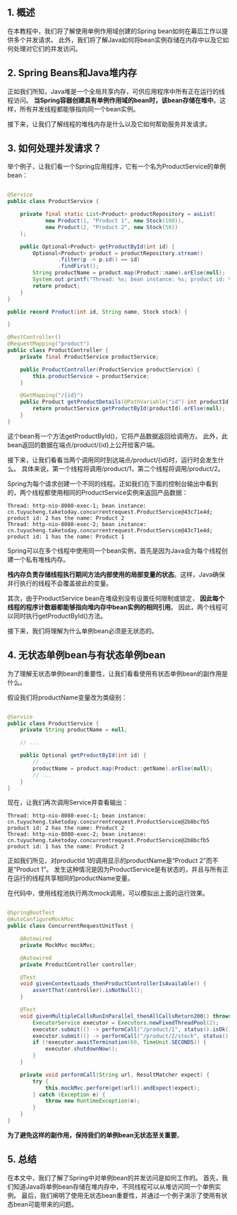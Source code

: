 ## 1. 概述

在本教程中，我们将了解使用单例作用域创建的Spring bean如何在幕后工作以提供多个并发请求。
此外，我们将了解Java如何将bean实例存储在内存中以及它如何处理对它们的并发访问。

## 2. Spring Beans和Java堆内存

正如我们所知，Java堆是一个全局共享内存，可供应用程序中所有正在运行的线程访问。
**当Spring容器创建具有单例作用域的bean时，该bean存储在堆中**。这样，所有并发线程都能够指向同一个bean实例。

接下来，让我们了解线程的堆栈内存是什么以及它如何帮助服务并发请求。

## 3. 如何处理并发请求？

举个例子，让我们看一个Spring应用程序，它有一个名为ProductService的单例bean：

```java

@Service
public class ProductService {

    private final static List<Product> productRepository = asList(
            new Product(1, "Product 1", new Stock(100)),
            new Product(2, "Product 2", new Stock(50))
    );

    public Optional<Product> getProductById(int id) {
        Optional<Product> product = productRepository.stream()
                .filter(p -> p.id() == id)
                .findFirst();
        String productName = product.map(Product::name).orElse(null);
        System.out.printf("Thread: %s; bean instance: %s; product id: %s has the name: %s%n", currentThread().getName(), this, id, productName);
        return product;
    }
}

public record Product(int id, String name, Stock stock) {

}

@RestController()
@RequestMapping("product")
public class ProductController {
    private final ProductService productService;

    public ProductController(ProductService productService) {
        this.productService = productService;
    }

    @GetMapping("/{id}")
    public Product getProductDetails(@PathVariable("id") int productId) {
        return productService.getProductById(productId).orElse(null);
    }
}
```

这个bean有一个方法getProductById()，它将产品数据返回给调用方。
此外，此bean返回的数据在端点/product/{id}上公开给客户端。

接下来，让我们看看当两个调用同时到达端点/product/{id}时，运行时会发生什么。
具体来说，第一个线程将调用/product/1，第二个线程将调用/product/2。

Spring为每个请求创建一个不同的线程。正如我们在下面的控制台输出中看到的，两个线程都使用相同的ProductService实例来返回产品数据：

```text
Thread: http-nio-8080-exec-1; bean instance: cn.tuyucheng.taketoday.concurrentrequest.ProductService@43c71e4d; product id: 2 has the name: Product 2
Thread: http-nio-8080-exec-2; bean instance: cn.tuyucheng.taketoday.concurrentrequest.ProductService@43c71e4d; product id: 1 has the name: Product 1
```

Spring可以在多个线程中使用同一个bean实例，首先是因为Java会为每个线程创建一个私有堆栈内存。

**栈内存负责存储线程执行期间方法内部使用的局部变量的状态**。这样，Java确保并行执行的线程不会覆盖彼此的变量。

其次，由于ProductService bean在堆级别没有设置任何限制或锁定，
**因此每个线程的程序计数器都能够指向堆内存中bean实例的相同引用**。
因此，两个线程可以同时执行getProductById()方法。

接下来，我们将理解为什么单例bean必须是无状态的。

## 4. 无状态单例bean与有状态单例bean

为了理解无状态单例bean的重要性，让我们看看使用有状态单例bean的副作用是什么。

假设我们将productName变量改为类级别：

```java

@Service
public class ProductService {
    private String productName = null;

    // ...

    public Optional getProductById(int id) {
        // ...
        productName = product.map(Product::getName).orElse(null);
        // ...
    }
}
```

现在，让我们再次调用Service并查看输出：

```text
Thread: http-nio-8080-exec-1; bean instance: cn.tuyucheng.taketoday.concurrentrequest.ProductService@2b8bcfb5 product id: 2 has the name: Product 2
Thread: http-nio-8080-exec-2; bean instance: cn.tuyucheng.taketoday.concurrentrequest.ProductService@2b8bcfb5 product id: 1 has the name: Product 2
```

正如我们所见，对productId 1的调用显示的productName是“Product 2”而不是“Product 1”。
发生这种情况是因为ProductService是有状态的，并且与所有正在运行的线程共享相同的productName变量。

在代码中，使用线程池执行两次mock调用，可以模拟出上面的运行效果。

```java

@SpringBootTest
@AutoConfigureMockMvc
public class ConcurrentRequestUnitTest {

    @Autowired
    private MockMvc mockMvc;

    @Autowired
    private ProductController controller;

    @Test
    void givenContextLoads_thenProductControllerIsAvailable() {
        assertThat(controller).isNotNull();
    }

    @Test
    void givenMultipleCallsRunInParallel_thenAllCallsReturn200() throws Exception {
        ExecutorService executor = Executors.newFixedThreadPool(2);
        executor.submit(() -> performCall("/product/1", status().isOk()));
        executor.submit(() -> performCall("/product/2/stock", status().isOk()));
        if (!executor.awaitTermination(60, TimeUnit.SECONDS)) {
            executor.shutdownNow();
        }
    }

    private void performCall(String url, ResultMatcher expect) {
        try {
            this.mockMvc.perform(get(url)).andExpect(expect);
        } catch (Exception e) {
            throw new RuntimeException(e);
        }
    }
}
```

**为了避免这样的副作用，保持我们的单例bean无状态至关重要**。

## 5. 总结

在本文中，我们了解了Spring中对单例bean的并发访问是如何工作的。
首先，我们知道Java将单例bean存储在堆内存中，不同线程可以从堆访问同一个单例实例。
最后，我们阐明了使用无状态bean重要性，并通过一个例子演示了使用有状态bean可能带来的问题。